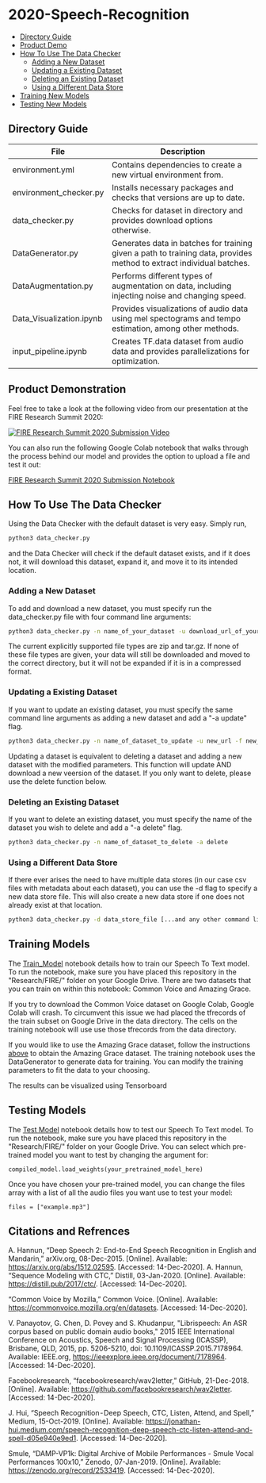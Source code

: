 # 2020-Speech-Recognition

* [Directory Guide](#directory-guide)
* [Product Demo](#product-demonstration)
* [How To Use The Data Checker](#how-to-use-the-data-checker)
  * [Adding a New Dataset](#adding-a-new-dataset)
  * [Updating a Existing Dataset](#updating-a-existing-dataset)
  * [Deleting an Existing Dataset](#deleting-an-existing-dataset)
  * [Using a Different Data Store](#using-a-different-data-store)
* [Training New Models](#training-models)
* [Testing New Models](#testing-models)

## Directory Guide

| File                        | Description                                                                                                           |
| -------------               | -------------                                                                                                         |
| environment.yml             | Contains dependencies to create a new virtual environment from.                                                       |
| environment_checker.py      | Installs necessary packages and checks that versions are up to date.                                                  |
| data_checker.py             | Checks for dataset in directory and provides download options otherwise.                                              |
| DataGenerator.py            | Generates data in batches for training given a path to training data, provides method to extract individual batches.  |
| DataAugmentation.py         | Performs different types of augmentation on data, including injecting noise and changing speed.                       |
| Data_Visualization.ipynb    | Provides visualizations of audio data using mel spectograms and tempo estimation, among other methods.                |
| input_pipeline.ipynb        | Creates TF.data dataset from audio data and provides parallelizations for optimization.                               |

## Product Demonstration

Feel free to take a look at the following video from our presentation at the FIRE Research Summit 2020:

[![FIRE Research Summit 2020 Submission Video](https://img.youtube.com/vi/2-uc0R6Kx_o/0.jpg)](https://www.youtube.com/watch?v=2-uc0R6Kx_o)

You can also run the following Google Colab notebook that walks through the process behind our model and provides the option to upload a file and test it out:

[FIRE Research Summit 2020 Submission Notebook](https://colab.research.google.com/drive/1e-qTOuuntbBJlDb5v8JPLPOqTqZzYJ30?authuser=1#scrollTo=BbpzxVg0iUsH)


## How To Use The Data Checker

Using the Data Checker with the default dataset is very easy. Simply run,

```bash
python3 data_checker.py
```

and the Data Checker will check if the default dataset exists, and if it does not, it will download this dataset, expand it, and move it to its intended location.

### Adding a New Dataset

To add and download a new dataset, you must specify run the data\_checker.py file with four command line arguments:

```bash
python3 data_checker.py -n name_of_your_dataset -u download_url_of_your_dataset -f local_directory_for_your_dataset -t file_type
```

The current explicitly supported file types are zip and tar.gz. If none of these file types are given, your data will still be downloaded and moved to the correct directory, but it will not be expanded if it is in a compressed format.

### Updating a Existing Dataset

If you want to update an existing dataset, you must specify the same command line arguments as adding a new dataset and add a "-a update" flag.

```bash
python3 data_checker.py -n name_of_dataset_to_update -u new_url -f new_local_directory -t new_file_type -a update
```

Updating a dataset is equivalent to deleting a dataset and adding a new dataset with the modified parameters. This function will update AND download a new veersion of the dataset. If you only want to delete, please use the delete function below.

### Deleting an Existing Dataset

If you want to delete an existing dataset, you must specify the name of the dataset you wish to delete and add a "-a delete" flag.

```bash
python3 data_checker.py -n name_of_dataset_to_delete -a delete
```

### Using a Different Data Store

If there ever arises the need to have multiple data stores (in our case csv files with metadata about each dataset), you can use the -d flag to specify a new data store file. This will also create a new data store if one does not already exist at that location. 

```bash
python3 data_checker.py -d data_store_file [...and any other command line arguments you may need...]
``` 

## Training Models

The [Train_Model](Model/Train_Model.ipynb) notebook details how to train our Speech To Text model. To run the notebook, make sure you have placed this repository in the "Research/FIRE/" folder on your Google Drive. There are two datasets that you can train on within this notebook: Common Voice and Amazing Grace. 

If you try to download the Common Voice dataset on Google Colab, Google Colab will crash. To circumvent this issue we had placed the tfrecords of the train subset on Google Drive in the data directory. The cells on the training notebook will use use those tfrecords from the data directory. 

If you would like to use the Amazing Grace dataset, follow the instructions [above](#how-to-use-the-data-checker) to obtain the Amazing Grace dataset. The training notebook uses the DataGenerator to generate data for training. You can modify the training parameters to fit the data to your choosing. 

The results can be visualized using Tensorboard

## Testing Models

The [Test Model](Test_Model.ipynb) notebook details how to test our Speech To Text model. To run the notebook, make sure you have placed this repository in the "Research/FIRE/" folder on your Google Drive. You can select which pre-trained model you want to test by changing the argument for:

```
compiled_model.load_weights(your_pretrained_model_here)
```

Once you have chosen your pre-trained model, you can change the files array with a list of all the audio files you want use to test your model:

```
files = ["example.mp3"]
```

## Citations and Refrences
A. Hannun, “Deep Speech 2: End-to-End Speech Recognition in English and Mandarin,” arXiv.org, 08-Dec-2015. [Online]. Available: https://arxiv.org/abs/1512.02595. [Accessed: 14-Dec-2020]. 
A. Hannun, “Sequence Modeling with CTC,” Distill, 03-Jan-2020. [Online]. Available: https://distill.pub/2017/ctc/. [Accessed: 14-Dec-2020]. 

“Common Voice by Mozilla,” Common Voice. [Online]. Available: https://commonvoice.mozilla.org/en/datasets. [Accessed: 14-Dec-2020].

V. Panayotov, G. Chen, D. Povey and S. Khudanpur, "Librispeech: An ASR corpus based on public domain audio books," 2015 IEEE International Conference on Acoustics, Speech and Signal Processing (ICASSP), Brisbane, QLD, 2015, pp. 5206-5210, doi: 10.1109/ICASSP.2015.7178964. Available: IEEE.org, https://ieeexplore.ieee.org/document/7178964. [Accessed: 14-Dec-2020].

Facebookresearch, “facebookresearch/wav2letter,” GitHub, 21-Dec-2018. [Online]. Available: https://github.com/facebookresearch/wav2letter. [Accessed: 14-Dec-2020]. 

J. Hui, “Speech Recognition - Deep Speech, CTC, Listen, Attend, and Spell,” Medium, 15-Oct-2019. [Online]. Available: https://jonathan-hui.medium.com/speech-recognition-deep-speech-ctc-listen-attend-and-spell-d05e940e9ed1. [Accessed: 14-Dec-2020]. 

Smule, “DAMP-VP1k: Digital Archive of Mobile Performances - Smule Vocal Performances 100x10,” Zenodo, 07-Jan-2019. [Online]. Available: https://zenodo.org/record/2533419. [Accessed: 14-Dec-2020]. 
